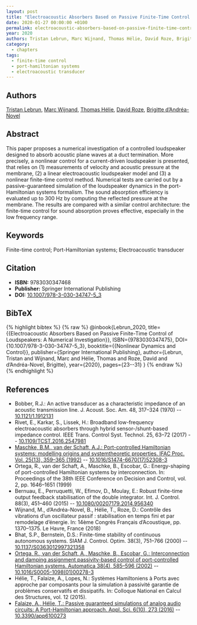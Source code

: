 ```yaml
---
layout: post
title: "Electroacoustic Absorbers Based on Passive Finite-Time Control of Loudspeakers: A Numerical Investigation"
date: 2020-01-27 00:00:00 +0100
permalink: electroacoustic-absorbers-based-on-passive-finite-time-control-of-loudspeakers-a-numerical-investigation
year: 2020
authors: Tristan Lebrun, Marc Wijnand, Thomas Hélie, David Roze, Brigitte d’Andréa-Novel
category:
  - chapters
tags:
  - finite-time control
  - port-hamiltonian systems
  - electroacoustic transducer
---
```

 
## Authors
[Tristan Lebrun](authors/tristan_lebrun), [Marc Wijnand](authors/marc_wijnand), [Thomas Hélie](authors/thomas_helie), [David Roze](authors/david_roze), [Brigitte d’Andréa-Novel](authors/brigitte_d_andrea_novel)
 
## Abstract
This paper proposes a numerical investigation of a controlled loudspeaker designed to absorb acoustic plane waves at a duct termination. More precisely, a nonlinear control for a current-driven loudspeaker is presented, that relies on (1) measurements of velocity and acoustic pressure at the membrane, (2) a linear electroacoustic loudspeaker model and (3) a nonlinear finite-time control method. Numerical tests are carried out by a passive-guaranteed simulation of the loudspeaker dynamics in the port-Hamiltonian systems formalism. The sound absorption efficiency is evaluated up to 300 Hz by computing the reflected pressure at the membrane. The results are compared with a similar control architecture: the finite-time control for sound absorption proves effective, especially in the low frequency range.
 
## Keywords
Finite-time control; Port-Hamiltonian systems; Electroacoustic transducer
 
## Citation
- **ISBN:** 9783030347468
- **Publisher:** Springer International Publishing
- **DOI:** [10.1007/978-3-030-34747-5_3](https://doi.org/10.1007/978-3-030-34747-5_3)
 
## BibTeX
{% highlight bibtex %}
{% raw %}
@inbook{Lebrun_2020,
  title={{Electroacoustic Absorbers Based on Passive Finite-Time Control of Loudspeakers: A Numerical Investigation}},
  ISBN={9783030347475},
  DOI={10.1007/978-3-030-34747-5_3},
  booktitle={{Nonlinear Dynamics and Control}},
  publisher={Springer International Publishing},
  author={Lebrun, Tristan and Wijnand, Marc and Hélie, Thomas and Roze, David and d’Andréa-Novel, Brigitte},
  year={2020},
  pages={23--31}
}
{% endraw %}
{% endhighlight %}
 
## References
- Bobber, R.J.: An active transducer as a characteristic impedance of an acoustic transmission line. J. Acoust. Soc. Am. 48, 317–324 (1970) -- [10.1121/1.1912131](https://doi.org/10.1121/1.1912131)
- Rivet, E., Karkar, S., Lissek, H.: Broadband low-frequency electroacoustic absorbers through hybrid sensor-/shunt-based impedance control. IEEE Trans. Control Syst. Technol. 25, 63–72 (2017) -- [10.1109/TCST.2016.2547981](https://doi.org/10.1109/TCST.2016.2547981)
- [Maschke, B.M., van der Schaft, A.J.: Port-controlled Hamiltonian systems: modelling origins and systemtheoretic properties. IFAC Proc. Vol. 25(13), 359–365 (1992)](port-controlled-hamiltonian-systems-modelling-origins-and-systemtheoretic-properties-92) -- [10.1016/S1474-6670(17)52308-3](https://doi.org/10.1016/S1474-6670(17)52308-3)
- Ortega, R., van der Schaft, A., Maschke, B., Escobar, G.: Energy-shaping of port-controlled Hamiltonian systems by interconnection. In: Proceedings of the 38th IEEE Conference on Decision and Control, vol. 2, pp. 1646–1651 (1999)
- Bernuau, E., Perruquetti, W., Efimov, D., Moulay, E.: Robust finite-time output feedback stabilisation of the double integrator. Int. J. Control. 88(3), 451–460 (2015) -- [10.1080/00207179.2014.956340](https://doi.org/10.1080/00207179.2014.956340)
- Wijnand, M., d’Andréa-Novel, B., Hélie, T., Roze, D.: Contrôle des vibrations d’un oscillateur passif : stabilisation en temps fini et par remodelage d’énergie. In: 14ème Congrès Français d’Acoustique, pp. 1370–1375. Le Havre, France (2018)
- Bhat, S.P., Bernstein, D.S.: Finite-time stability of continuous autonomous systems. SIAM J. Control. Optim. 38(3), 751–766 (2000) -- [10.1137/S0363012997321358](https://doi.org/10.1137/S0363012997321358)
- [Ortega, R., van der Schaft, A., Maschke, B., Escobar, G.: Interconnection and damping assignment passivity-based control of port-controlled Hamiltonian systems. Automatica 38(4), 585–596 (2002)](interconnection-and-damping-assignment-passivity-based-control-of-port-controlled-hamiltonian-systems) -- [10.1016/S0005-1098(01)00278-3](https://doi.org/10.1016/S0005-1098(01)00278-3)
- Hélie, T., Falaize, A., Lopes, N.: Systèmes Hamiltoniens à Ports avec approche par composants pour la simulation à passivité garantie de problèmes conservatifs et dissipatifs. In: Colloque National en Calcul des Structures, vol. 12 (2015).
- [Falaize, A., Hélie, T.: Passive guaranteed simulations of analog audio circuits: A Port-Hamiltonian approach. Appl. Sci. 6(10), 273 (2016)](passive-guaranteed-simulation-of-analog-audio-circuits-a-port-hamiltonian-approach) -- [10.3390/app6100273](https://doi.org/10.3390/app6100273)

